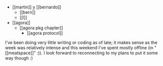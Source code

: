 - [[martin]] y [[bernardo]]
  - [[bern]]
  - [[l]]
- [[agora]]
  - [[agora pkg chapter]]
    - [[agora protocol]]

I've been doing very little writing or coding as of late; it makes sense as the week was relatively intense and this weekend I've spent mostly offline (in "[[meatspace]]" :)). I look forward to reconnecting to my plans to put it some way though :)
